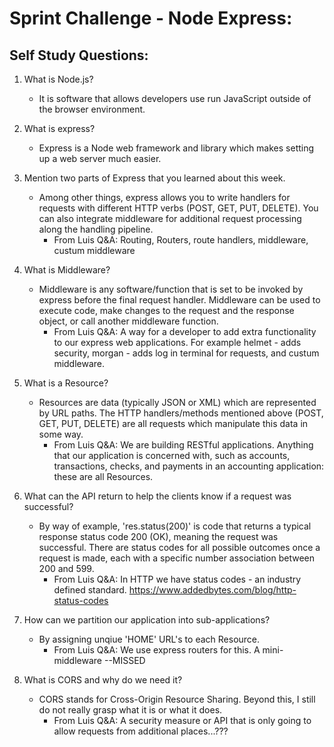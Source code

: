 # Sprint Challenge - Node Express: 

## Self Study Questions:

1. What is Node.js?
    * It is software that allows developers use run JavaScript outside of the browser environment.
2. What is express?
    * Express is a Node web framework and library which makes setting up a web server much easier.

3.  Mention two parts of Express that you learned about this week.
    * Among other things, express allows you to write handlers for requests with different HTTP verbs (POST, GET, PUT, DELETE).  You can also integrate middleware for additional request processing along the handling pipeline.
      * From Luis Q&A: Routing, Routers, route handlers, middleware, custum middleware

4.  What is Middleware?
    * Middleware is any software/function that is set to be invoked by express before the final request handler.  Middleware can be used to execute code, make changes to the request and the response object, or call another middleware function.
      * From Luis Q&A: A way for a developer to add extra functionality to our express web applications.  For example helmet - adds security, morgan - adds log in terminal for requests, and custum middleware.

5.  What is a Resource?
    * Resources are data (typically JSON or XML) which are represented by URL paths.  The HTTP handlers/methods mentioned above (POST, GET, PUT, DELETE) are all requests which manipulate this data in some way.
      * From Luis Q&A: We are building RESTful applications.  Anything that our application is concerned with, such as accounts, transactions, checks, and payments in an accounting application: these are all Resources.  

6.  What can the API return to help the clients know if a request was successful?
    * By way of example, 'res.status(200)' is code that returns a typical response status code 200 (OK), meaning the request was successful.  There are status codes for all possible outcomes once a request is made, each with a specific number association between 200 and 599.
      * From Luis Q&A: In HTTP we have status codes - an industry defined standard. https://www.addedbytes.com/blog/http-status-codes
7.  How can we partition our application into sub-applications?
    * By assigning unqiue 'HOME' URL's to each Resource.
      * From Luis Q&A:  We use express routers for this.  A mini-middleware --MISSED

8.  What is CORS and why do we need it?
    * CORS stands for Cross-Origin Resource Sharing.  Beyond this, I still do not really grasp what it is or what it does.
      * From Luis Q&A: A security measure or API that is only going to allow requests from additional places...???
